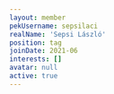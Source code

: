 ```yaml
---
layout: member
pekUsername: sepsilaci
realName: 'Sepsi László'
position: tag
joinDate: 2021-06
interests: []
avatar: null
active: true
---
```

